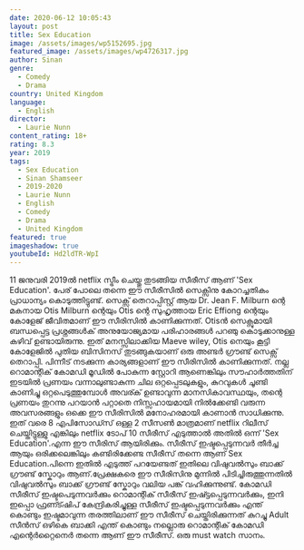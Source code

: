 ```yaml
---
date: 2020-06-12 10:05:43
layout: post
title: Sex Education
image: /assets/images/wp5152695.jpg
featured_image: /assets/images/wp4726317.jpg
author: Sinan
genre:
  - Comedy
  - Drama
country: United Kingdom
language:
  - English
director:
  - Laurie Nunn
content_rating: 18+
rating: 8.3
year: 2019
tags:
  - Sex Education
  - Sinan Shamseer
  - 2019-2020
  - Laurie Nunn
  - English
  - Comedy
  - Drama
  - United Kingdom
featured: true
imageshadow: true
youtubeId: Hd2ldTR-WpI
---
```

11 ജനുവരി 2019ൽ netflix സ്ട്രീം ചെയ്തു തുടങ്ങിയ സീരീസ് ആണ് 'Sex Education'.  പേര് പോലെ തന്നെ ഈ സീരീസിൽ സെക്സിനു കോറച്ചതികം പ്രാധാന്യം കൊടുത്തിട്ടുണ്ട്. സെക്സ് തെറാപ്പിസ്റ്റ് ആയ Dr. Jean F. Milburn ന്റെ മകനായ Otis Milburn ന്റെയും Otis ന്റെ സുഹൃത്തായ Eric Effiong ന്റെയും കോളേജ് ജീവിതമാണ് ഈ സീരിസിൽ കാണിക്കുന്നത്. Otisൻ സെക്സുമായി ബന്ധപ്പെട്ട പ്രശ്നങ്ങൾക് അനുയോജ്യമായ  പരിഹാരങ്ങൾ പറഞു കൊടുക്കാനുള്ള കഴിവ് ഉണ്ടായിരുന്നു. ഇത് മനസ്സിലാക്കിയ Maeve wiley, Otis നെയും കൂട്ടി കോളേജിൽ  പുതിയ ബിസിനസ്‌ തുടങ്ങുകയാണ് ഒരു അണ്ടർ ഗ്രൗണ്ട് സെക്സ് തെറാപ്പി. പിന്നീട് നടക്കുന്ന കാര്യങ്ങളാണ് ഈ സീരിസിൽ കാണിക്കുന്നത്. നല്ല റൊമാന്റിക് കോമഡി മൂഡിൽ പോകുന്ന സ്റ്റോറി ആണെങ്കിലും സൗഹാർത്തതിന് ഇടയിൽ പ്രണയം വന്നാലുണ്ടാകുന്ന ചില ഒറ്റപ്പെടലുകളും, കുറവുകൾ ചൂണ്ടി കാണിച്ചു ഒറ്റപെടുത്തുമ്പോൾ അവര്ക് ഉണ്ടാവുന്ന മാനസികാവസ്ഥയും, തന്റെ പ്രണയം തുറന്നു പറയാൻ പറ്റാതെ നിസ്സഹായമായി നിൽക്കേണ്ടി വരുന്ന അവസരങ്ങളും ഒക്കെ ഈ സീരിസിൽ മനോഹരമായി കാണാൻ സാധിക്കുന്നു. ഇത് വരെ 8 എപിസോഡ്സ് ഒള്ള 2 സീസൺ മാത്രമാണ് netflix റിലീസ് ചെയ്തിട്ടുള്ളു എങ്കിലും netflix ടോപ് 10 സീരീസ് എടുത്താൽ അതിൽ ഒന്ന് 'Sex Education'.എന്ന ഈ സീരിസ് ആയിരിക്കും. സീരീസ് ഇഷ്ടപ്പെടുന്നവർ തീർച്ച ആയും ഒരിക്കലെങ്കിലും കണ്ടിരിക്കേണ്ട സീരീസ് തന്നെ ആണ് Sex Education.പിന്നെ ഇതിൽ എടുത്ത് പറയേണ്ടത് ഇതിലെ വിഷുവൽസും ബാക്ക് ഗ്രൗണ്ട് സ്കോറും ആണ്.പ്രേക്ഷകരെ ഈ സീരിസിനു മുന്നിൽ പിടിച്ചിരുത്തുന്നതിൽ വിഷുവൽസും ബാക്ക് ഗ്രൗണ്ട് സ്കോറും വലിയ പങ്ക് വഹിക്കുന്നുണ്ട്. കോമഡി സീരീസ് ഇഷ്ടപെടുന്നവർക്കും റൊമാന്റിക് സീരീസ് ഇഷ്ട്ടപ്പെടുന്നവർക്കും, ഇനി ഇപ്പൊ ഫ്രണ്ട്ഷിപ് കേന്ദ്രികരിച്ചുള്ള സീരീസ് ഇഷ്ടപ്പെടുന്നവർക്കും എന്ത് കൊണ്ടും ഇഷ്ടമാവുന്ന തരത്തിലാണ് ഈ സീരീസ് ചെയ്തിരിക്കുന്നത് കുറച്ചു Adult സീൻസ് ഒഴികെ ബാക്കി എന്ത് കൊണ്ടും നല്ലൊരു റൊമാന്റിക് കോമഡി എന്റെർറ്റൈനെർ തന്നെ ആണ് ഈ സീരീസ്.
ഒരു must watch സാനം.
